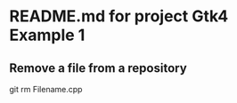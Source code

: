 README.md for project Gtk4 Example 1
====================================

Remove a file from a repository
-------------------------------

git rm Filename.cpp
